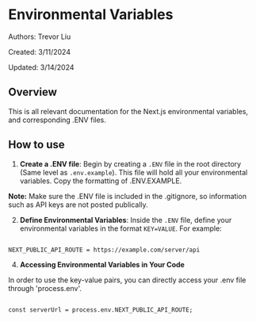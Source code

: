 # Environmental Variables

Authors: Trevor Liu

Created: 3/11/2024

Updated: 3/14/2024

## Overview

This is all relevant documentation for the Next.js environmental variables, and corresponding .ENV files.

## How to use

1. **Create a .ENV file**: Begin by creating a `.ENV` file in the root directory (Same level as `.env.example`). This file will hold all your environmental variables. Copy the formatting of .ENV.EXAMPLE. 

**Note:** Make sure the .ENV file is included in the .gitignore, so information such as API keys are not posted publically.  

2. **Define Environmental Variables**: Inside the `.ENV` file, define your environmental variables in the format `KEY=VALUE`. For example:

```

NEXT_PUBLIC_API_ROUTE = https://example.com/server/api

```

4. **Accessing Environmental Variables in Your Code** 

In order to use the key-value pairs, you can directly access your .env file through 'process.env'.

```

const serverUrl = process.env.NEXT_PUBLIC_API_ROUTE;

```